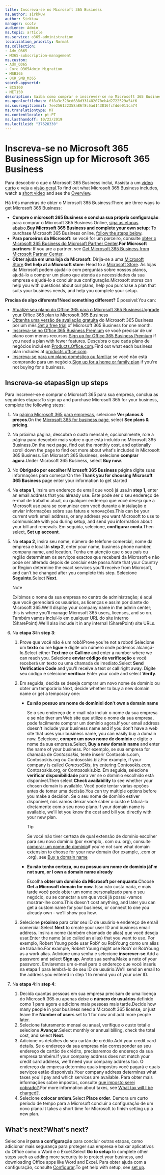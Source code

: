 ```yaml
---
title: Inscreva-se no Microsoft 365 Business
ms.author: sirkkuw
author: Sirkkuw
manager: scotv
audience: Admin
ms.topic: article
ms.service: o365-administration
localization_priority: Normal
ms.collection:
- Adm_O365
- M365-subscription-management
ms.custom:
- Adm_O365
- Core_O365Admin_Migration
- MSB365
- OKR_SMB_M365
search.appverid:
- BCS160
- MET150
description: Saiba como comprar e inscrever-se no Microsoft 365 Business.
ms.openlocfilehash: 6f8a3c328cd688d331482070eb4d2722529a54f6
ms.sourcegitcommit: 7ee256132358a86f8c6ad143816fcfdde011ca74
ms.translationtype: MT
ms.contentlocale: pt-PT
ms.lasthandoff: 10/22/2019
ms.locfileid: "37628330"
---
```

# <a name="sign-up-for-microsoft-365-business"></a><span data-ttu-id="9d6f0-103">Inscreva-se no Microsoft 365 Business</span><span class="sxs-lookup"><span data-stu-id="9d6f0-103">Sign up for Microsoft 365 Business</span></span>

<span data-ttu-id="9d6f0-104">Para descobrir o que o Microsoft 365 Business inclui, Assista a um [vídeo curto](https://support.office.com/article/901e2522-c2cf-4b8c-894e-f482cda3347a) e veja a [visão geral](microsoft-365-business-overview.md).</span><span class="sxs-lookup"><span data-stu-id="9d6f0-104">To find out what Microsoft 365 Business includes, watch a [short video](https://support.office.com/article/901e2522-c2cf-4b8c-894e-f482cda3347a) and see the [Overview](microsoft-365-business-overview.md).</span></span> 

<span data-ttu-id="9d6f0-105">Há três maneiras de obter o Microsoft 365 Business:</span><span class="sxs-lookup"><span data-stu-id="9d6f0-105">There are three ways to get Microsoft 365 Business:</span></span>
- <span data-ttu-id="9d6f0-106">**Compre o microsoft 365 Business e conclua sua própria configuração**: para comprar o Microsoft 365 Business Online, [siga as etapas abaixo](#sign-up-steps).</span><span class="sxs-lookup"><span data-stu-id="9d6f0-106">**Buy Microsoft 365 Business and complete your own setup**: To purchase Microsoft 365 Business online, [follow the steps below](#sign-up-steps).</span></span>
- <span data-ttu-id="9d6f0-107">**Para parceiros da Microsoft**: se você for um parceiro, consulte [obter o Microsoft 365 Business do Microsoft Partner Center](get-microsoft-365-business.md#get-microsoft-365-business-from-microsoft-partner-center).</span><span class="sxs-lookup"><span data-stu-id="9d6f0-107">**For Microsoft partners**: If you are a partner, see [Get Microsoft 365 Business from Microsoft Partner Center](get-microsoft-365-business.md#get-microsoft-365-business-from-microsoft-partner-center).</span></span>
- <span data-ttu-id="9d6f0-108">**Obter ajuda em uma loja da Microsoft**: Dirija-se a uma [Microsoft Store](https://www.microsoft.com/store/locations/find-a-store).</span><span class="sxs-lookup"><span data-stu-id="9d6f0-108">**Get help at a Microsoft store**: Head to a [Microsoft Store](https://www.microsoft.com/store/locations/find-a-store).</span></span> <span data-ttu-id="9d6f0-109">As lojas da Microsoft podem ajudá-lo com perguntas sobre nossos planos, ajudá-lo a comprar um plano que atenda às necessidades da sua empresa e ajudá-lo a concluir sua configuração.</span><span class="sxs-lookup"><span data-stu-id="9d6f0-109">Microsoft stores can help you with questions about our plans, help you purchase a plan that suits your business needs, and help you complete your setup.</span></span>

<span data-ttu-id="9d6f0-110">**Precisa de algo diferente?**</span><span class="sxs-lookup"><span data-stu-id="9d6f0-110">**Need something different?**</span></span> <span data-ttu-id="9d6f0-111">É possível:</span><span class="sxs-lookup"><span data-stu-id="9d6f0-111">You can:</span></span>
- [<span data-ttu-id="9d6f0-112">Atualize seu plano do Office 365 para o Microsoft 365 Business</span><span class="sxs-lookup"><span data-stu-id="9d6f0-112">Upgrade your Office 365 plan to Microsoft 365 Business</span></span>](migrate-to-microsoft-365-business.md)
- <span data-ttu-id="9d6f0-113">[Obtenha uma versão de avaliação gratuita](https://go.microsoft.com/fwlink/p/?linkid=2102309) do Microsoft 365 Business por um mês.</span><span class="sxs-lookup"><span data-stu-id="9d6f0-113">[Get a free trial](https://go.microsoft.com/fwlink/p/?linkid=2102309) of Microsoft 365 Business for one month.</span></span>
- <span data-ttu-id="9d6f0-114">[Inscreva-se no Office 365 Business Premium](https://go.microsoft.com/fwlink/p/?LinkID=510935) se você precisar de um plano com menos recursos.</span><span class="sxs-lookup"><span data-stu-id="9d6f0-114">[Sign up for Office 365 Business Premium](https://go.microsoft.com/fwlink/p/?LinkID=510935) if you need a plan with fewer features.</span></span> <span data-ttu-id="9d6f0-115">Descubra o que cada plano de negócios inclui em [Products.Office.com](https://products.office.com/compare-all-microsoft-office-products-4-column?&activetab=tab:primaryr1).</span><span class="sxs-lookup"><span data-stu-id="9d6f0-115">Find out what each business plan includes at [products.office.com](https://products.office.com/compare-all-microsoft-office-products-4-column?&activetab=tab:primaryr1).</span></span>
- <span data-ttu-id="9d6f0-116">[Inscreva-se para um plano doméstico ou familiar](https://products.office.com/compare-all-microsoft-office-products-4-column?&activetab=tab:primaryr1) se você não está comprando para um negócio.</span><span class="sxs-lookup"><span data-stu-id="9d6f0-116">[Sign up for a home or family plan](https://products.office.com/compare-all-microsoft-office-products-4-column?&activetab=tab:primaryr1) if you're not buying for a business.</span></span> 
 

## <a name="sign-up-steps"></a><span data-ttu-id="9d6f0-117">Inscreva-se etapas</span><span class="sxs-lookup"><span data-stu-id="9d6f0-117">Sign up steps</span></span>

<span data-ttu-id="9d6f0-118">Para inscrever-se e comprar o Microsoft 365 para sua empresa, conclua as seguintes etapas:</span><span class="sxs-lookup"><span data-stu-id="9d6f0-118">To sign up and purchase Microsoft 365 for your business, complete the following steps:</span></span>

1. <span data-ttu-id="9d6f0-119">Na [página Microsoft 365 para empresas](https://www.microsoft.com/microsoft-365/business), selecione **Ver planos & preços**.</span><span class="sxs-lookup"><span data-stu-id="9d6f0-119">On the [Microsoft 365 for business page](https://www.microsoft.com/microsoft-365/business), select **See plans & pricing**.</span></span> 
2. <span data-ttu-id="9d6f0-120">Na próxima página, descubra o custo mensal e, opcionalmente, role a página para descobrir mais sobre o que está incluído no Microsoft 365 Business.</span><span class="sxs-lookup"><span data-stu-id="9d6f0-120">On the next page, find out the monthly cost, and optionally scroll down the page to find out more about what's included in Microsoft 365 Business.</span></span> <span data-ttu-id="9d6f0-121">Em Microsoft 365 Business, selecione **comprar agora**.</span><span class="sxs-lookup"><span data-stu-id="9d6f0-121">Under Microsoft 365 Business, select **Buy now**.</span></span>
3. <span data-ttu-id="9d6f0-122">No **Obrigado por escolher Microsoft 365 Business** página digite suas informações para começar</span><span class="sxs-lookup"><span data-stu-id="9d6f0-122">On the **Thank you for choosing Microsoft 365 Business** page enter your information to get started</span></span>
4. <span data-ttu-id="9d6f0-123">Na **etapa 1**, insira um endereço de email que você já usa.</span><span class="sxs-lookup"><span data-stu-id="9d6f0-123">In **step 1**, enter an email address that you already use.</span></span> <span data-ttu-id="9d6f0-124">Este pode ser o seu endereço de e-mail de trabalho atual, ou qualquer endereço que você deseja que a Microsoft use para se comunicar com você durante a instalação e enviar informações sobre sua fatura e renovações.</span><span class="sxs-lookup"><span data-stu-id="9d6f0-124">This can be your current work email address, or any address you want Microsoft to use to communicate with you during setup, and send you information about your bill and renewals.</span></span> <span data-ttu-id="9d6f0-125">Em seguida, selecione, **configurar conta**.</span><span class="sxs-lookup"><span data-stu-id="9d6f0-125">Then select, **Set up account**.</span></span>
5. <span data-ttu-id="9d6f0-126">Na **etapa 2**, insira seu nome, número de telefone comercial, nome da empresa e local.</span><span class="sxs-lookup"><span data-stu-id="9d6f0-126">In **step 2**, enter your name, business phone number, company name, and location.</span></span> <span data-ttu-id="9d6f0-127">Tenha em atenção que o seu país ou região determinam os serviços exactos que receberá da Microsoft e não pode ser alterado depois de concluir este passo.</span><span class="sxs-lookup"><span data-stu-id="9d6f0-127">Note that your Country or Region determine the exact services you'll receive from Microsoft, and can't be changed after you complete this step.</span></span> <span data-ttu-id="9d6f0-128">Selecione **Seguinte**.</span><span class="sxs-lookup"><span data-stu-id="9d6f0-128">Select **Next**.</span></span>
    > [!NOTE]
    > <span data-ttu-id="9d6f0-129">Exibimos o nome da sua empresa no centro de administração; é aqui que você gerenciará os usuários, as licenças e assim por diante do Microsoft 365.</span><span class="sxs-lookup"><span data-stu-id="9d6f0-129">We'll display your company name in the admin center; this is where you'll manage Microsoft 365 users, licenses, and so on.</span></span> <span data-ttu-id="9d6f0-130">Também vamos incluí-lo em qualquer URL do site interno (SharePoint).</span><span class="sxs-lookup"><span data-stu-id="9d6f0-130">We'll also include it in any internal (SharePoint) site URLs.</span></span>
6. <span data-ttu-id="9d6f0-131">Na **etapa 3**:</span><span class="sxs-lookup"><span data-stu-id="9d6f0-131">In **step 3**:</span></span>

    1. <span data-ttu-id="9d6f0-132">Prove que você não é um robô!</span><span class="sxs-lookup"><span data-stu-id="9d6f0-132">Prove you're not a robot!</span></span> <span data-ttu-id="9d6f0-133">Selecione um **texto** ou me **ligue** e digite um número onde podemos alcançá-lo.</span><span class="sxs-lookup"><span data-stu-id="9d6f0-133">Select either **Text me** or **Call me** and enter a number where we can reach you.</span></span> <span data-ttu-id="9d6f0-134">Selecione **enviar código de verificação** e você receberá um texto ou uma chamada de imediato.</span><span class="sxs-lookup"><span data-stu-id="9d6f0-134">Select **Send Verification Code** and you'll receive a text or call right away.</span></span> <span data-ttu-id="9d6f0-135">Digite seu código e selecione **verificar**.</span><span class="sxs-lookup"><span data-stu-id="9d6f0-135">Enter your code and select **Verify**.</span></span>
    2. <span data-ttu-id="9d6f0-136">Em seguida, decida se deseja comprar um novo nome de domínio ou obter um temporário:</span><span class="sxs-lookup"><span data-stu-id="9d6f0-136">Next, decide whether to buy a new domain name or get a temporary one:</span></span>

        - <span data-ttu-id="9d6f0-137">**Eu não possuo um nome de domínio**</span><span class="sxs-lookup"><span data-stu-id="9d6f0-137">**I don't own a domain name**</span></span> 
        
            <span data-ttu-id="9d6f0-138">Se o seu endereço de e-mail não incluir o nome da sua empresa e se não tiver um Web site que utilize o nome da sua empresa, pode facilmente comprar um domínio agora.</span><span class="sxs-lookup"><span data-stu-id="9d6f0-138">If your email address doesn't include your business name and if you don't have a web site that uses your business name, you can easily buy a domain now.</span></span> <span data-ttu-id="9d6f0-139">Selecione, **compre um novo nome de domínio** e digite o nome da sua empresa.</span><span class="sxs-lookup"><span data-stu-id="9d6f0-139">Select, **Buy a new domain name** and enter the name of your business.</span></span> <span data-ttu-id="9d6f0-140">Por exemplo, se sua empresa for chamada de *Contososkis*, tente inserir Contosokis.com, Contososkis.org ou Contososkis.biz.</span><span class="sxs-lookup"><span data-stu-id="9d6f0-140">For example, if your company is called *ContosoSkis*, try entering Contosokis.com, Contososkis.org, or Contososkis.biz.</span></span> <span data-ttu-id="9d6f0-141">Em seguida, selecione **verificar disponibilidade** para ver se o domínio escolhido está disponível.</span><span class="sxs-lookup"><span data-stu-id="9d6f0-141">Then select **Check availability** to see whether your chosen domain is available.</span></span> <span data-ttu-id="9d6f0-142">Você pode tentar várias opções antes de tomar uma decisão.</span><span class="sxs-lookup"><span data-stu-id="9d6f0-142">You can try multiple options before you make a decision.</span></span> <span data-ttu-id="9d6f0-143">Se o seu nome de domínio estiver disponível, nós vamos deixar você saber o custo e faturá-lo diretamente com o seu novo plano.</span><span class="sxs-lookup"><span data-stu-id="9d6f0-143">If your domain name is available, we'll let you know the cost and bill you directly with your new plan.</span></span> 
       
            > [!TIP]
            > <span data-ttu-id="9d6f0-144">Se você não tiver certeza de qual extensão de domínio escolher para seu novo domínio (por exemplo,. com ou. org), consulte [comprar um nome de domínio](https://docs.microsoft.com/office365/admin/get-help-with-domains/buy-a-domain-name)</span><span class="sxs-lookup"><span data-stu-id="9d6f0-144">if you're not sure what domain extension to choose for your new domain (for example, .com or .org), see [Buy a domain name](https://docs.microsoft.com/office365/admin/get-help-with-domains/buy-a-domain-name)</span></span>
        
        - <span data-ttu-id="9d6f0-145">**Eu não tenho certeza, ou eu possuo um nome de domínio já**</span><span class="sxs-lookup"><span data-stu-id="9d6f0-145">**I'm not sure, or I own a domain name already**</span></span> 
        
             <span data-ttu-id="9d6f0-146">Escolha **obter um domínio da Microsoft por enquanto**.</span><span class="sxs-lookup"><span data-stu-id="9d6f0-146">Choose **Get a Microsoft domain for now**.</span></span> <span data-ttu-id="9d6f0-147">Isso não custa nada, e mais tarde você pode obter um nome personalizado para o seu negócio, ou se conectar a um que você já possui-vamos mostrar-lhe como.</span><span class="sxs-lookup"><span data-stu-id="9d6f0-147">This doesn't cost anything, and later you can get a custom name for your business, or connect to one you already own - we'll show you how.</span></span>

    3. <span data-ttu-id="9d6f0-148">Selecione **próximo** para criar seu ID de usuário e endereço de email comercial.</span><span class="sxs-lookup"><span data-stu-id="9d6f0-148">Select **Next** to create your user ID and business email address.</span></span> <span data-ttu-id="9d6f0-149">Insira o nome (também chamado de alias) que você deseja usar.</span><span class="sxs-lookup"><span data-stu-id="9d6f0-149">Enter the name (also called an alias) that you want to use.</span></span> <span data-ttu-id="9d6f0-150">Por exemplo, Robert Young pode usar RobY ou RobYoung como um alias de trabalho.</span><span class="sxs-lookup"><span data-stu-id="9d6f0-150">For example, Robert Young might use RobY or RobYoung as a work alias.</span></span> <span data-ttu-id="9d6f0-151">Adicione uma senha e selecione **inscrever-se**.</span><span class="sxs-lookup"><span data-stu-id="9d6f0-151">Add a password and select **Sign up**.</span></span> <span data-ttu-id="9d6f0-152">Anote sua senha.</span><span class="sxs-lookup"><span data-stu-id="9d6f0-152">Make a note of your password.</span></span> <span data-ttu-id="9d6f0-153">Enviaremos um e-mail para o endereço que você inseriu na etapa 1 para lembrá-lo de seu ID de usuário.</span><span class="sxs-lookup"><span data-stu-id="9d6f0-153">We'll send an email to the address you entered in step 1 to remind you of your user ID.</span></span>
7. <span data-ttu-id="9d6f0-154">Na **etapa 4**:</span><span class="sxs-lookup"><span data-stu-id="9d6f0-154">In **step 4**:</span></span> 

    1. <span data-ttu-id="9d6f0-155">Decida quantas pessoas em sua empresa precisam de uma licença do Microsoft 365 ou apenas deixe o **número de usuários** definido como 1 para agora e adicione mais pessoas mais tarde.</span><span class="sxs-lookup"><span data-stu-id="9d6f0-155">Decide how many people in your business need a Microsoft 365 license, or just leave the **Number of users** set to 1 for now and add more people later.</span></span> 
    2. <span data-ttu-id="9d6f0-156">Selecione faturamento mensal ou anual, verifique o custo total e selecione **Avançar**.</span><span class="sxs-lookup"><span data-stu-id="9d6f0-156">Select monthly or annual billing, check the total cost, and select **Next**.</span></span> 
    3. <span data-ttu-id="9d6f0-157">Adicione os detalhes do seu cartão de crédito.</span><span class="sxs-lookup"><span data-stu-id="9d6f0-157">Add your credit card details.</span></span> <span data-ttu-id="9d6f0-158">Se o endereço da sua empresa não corresponder ao seu endereço de cartão de crédito, precisaremos do endereço da sua empresa também.</span><span class="sxs-lookup"><span data-stu-id="9d6f0-158">If your company address does not match your credit card address, we'll need your company address too.</span></span> <span data-ttu-id="9d6f0-159">O endereço da empresa determina quais impostos você pagará e quais serviços estão disponíveis.</span><span class="sxs-lookup"><span data-stu-id="9d6f0-159">Your company address determines what taxes you'll pay and which services are available.</span></span> <span data-ttu-id="9d6f0-160">Para obter mais informações sobre impostos, consulte [que imposto serei cobrado?](https://docs.microsoft.com/office365/admin/subscriptions-and-billing/what-tax-will-i-be-charged).</span><span class="sxs-lookup"><span data-stu-id="9d6f0-160">For more information about taxes, see [What tax will I be charged?](https://docs.microsoft.com/office365/admin/subscriptions-and-billing/what-tax-will-i-be-charged).</span></span>
    4. <span data-ttu-id="9d6f0-161">Selecione **colocar ordem**.</span><span class="sxs-lookup"><span data-stu-id="9d6f0-161">Select **Place order**.</span></span> <span data-ttu-id="9d6f0-162">Demora um curto período de tempo para a Microsoft concluir a configuração de um novo plano.</span><span class="sxs-lookup"><span data-stu-id="9d6f0-162">It takes a short time for Microsoft to finish setting up a new plan.</span></span>

## <a name="whats-next"></a><span data-ttu-id="9d6f0-163">What's next?</span><span class="sxs-lookup"><span data-stu-id="9d6f0-163">What's next?</span></span>
<span data-ttu-id="9d6f0-164">Selecione **ir para a configuração** para concluir outras etapas, como adicionar mais segurança para proteger sua empresa e baixar aplicativos do Office como o Word e o Excel.</span><span class="sxs-lookup"><span data-stu-id="9d6f0-164">Select **Go to setup** to complete other steps such as adding more security to to protect your business, and downloading Office apps like Word and Excel.</span></span> <span data-ttu-id="9d6f0-165">Para obter ajuda com a configuração, consulte [Configurar](set-up.md).</span><span class="sxs-lookup"><span data-stu-id="9d6f0-165">To get help with setup, see [set up](set-up.md).</span></span>

